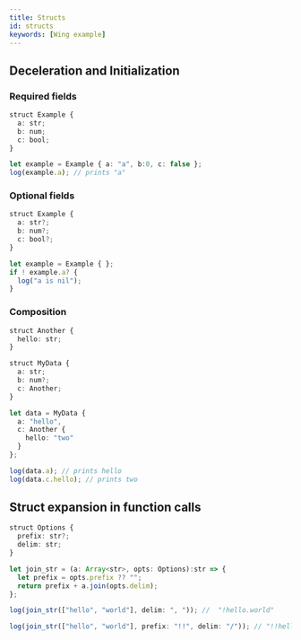 ```yaml
---
title: Structs
id: structs
keywords: [Wing example]
---
```


## Deceleration and Initialization

### Required fields
```ts playground
struct Example {
  a: str;
  b: num;
  c: bool;
}

let example = Example { a: "a", b:0, c: false };
log(example.a); // prints "a"
```

### Optional fields
```ts playground
struct Example {
  a: str?;
  b: num?;
  c: bool?;
}

let example = Example { };
if ! example.a? {
  log("a is nil"); 
}
```

### Composition
```ts playground
struct Another {
  hello: str;
}

struct MyData {
  a: str;
  b: num?;
  c: Another;
}

let data = MyData {
  a: "hello",
  c: Another {
    hello: "two"
  }
};

log(data.a); // prints hello  
log(data.c.hello); // prints two
```


## Struct expansion in function calls
```ts playground
struct Options {
  prefix: str?;
  delim: str;
}

let join_str = (a: Array<str>, opts: Options):str => {
  let prefix = opts.prefix ?? "";
  return prefix + a.join(opts.delim);
};

log(join_str(["hello", "world"], delim: ", ")); //  "!hello.world"

log(join_str(["hello", "world"], prefix: "!!", delim: "/")); // "!!hello/world");
```